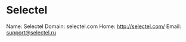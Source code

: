 
# Selectel

Name: Selectel
Domain: selectel.com
Home: http://selectel.com/
Email: support@selectel.ru
